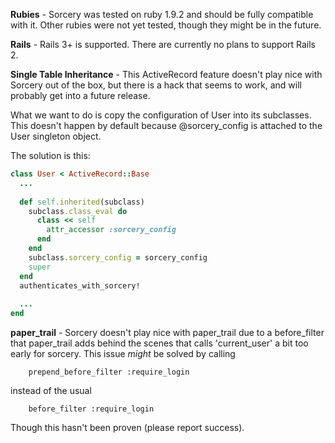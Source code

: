 **Rubies** - Sorcery was tested on ruby 1.9.2 and should be fully compatible with it.
Other rubies were not yet tested, though they might be in the future.

**Rails** - Rails 3+ is supported. There are currently no plans to support Rails 2.

**Single Table Inheritance** - This ActiveRecord feature doesn't play nice with Sorcery out of the box, but there is a hack that seems to work, and will probably get into a future release.

What we want to do is copy the configuration of User into its subclasses. This doesn't happen by default because @sorcery_config is attached to the User singleton object.

The solution is this:

```ruby
class User < ActiveRecord::Base
  ...
  
  def self.inherited(subclass)
    subclass.class_eval do
      class << self
        attr_accessor :sorcery_config
      end
    end
    subclass.sorcery_config = sorcery_config
    super
  end
  authenticates_with_sorcery!
  
  ...
end
```


**paper_trail** - Sorcery doesn't play nice with paper_trail due to a before_filter that paper_trail adds behind the scenes that calls 'current_user' a bit too early for sorcery. This issue *might* be solved by calling
```
    prepend_before_filter :require_login
```

instead of the usual
```
    before_filter :require_login
```

Though this hasn't been proven (please report success).